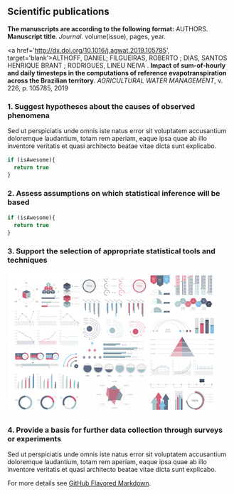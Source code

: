 ## Scientific publications

**The manuscripts are according to the following format:** AUTHORS. **Manuscript title**. _Journal_. volume(issue), pages, year. 

<a href='http://dx.doi.org/10.1016/j.agwat.2019.105785', target='blank'>ALTHOFF, DANIEL; FILGUEIRAS, ROBERTO ; DIAS, SANTOS HENRIQUE BRANT ; RODRIGUES, LINEU NEIVA . **Impact of sum-of-hourly and daily timesteps in the computations of reference evapotranspiration across the Brazilian territory**. _AGRICULTURAL WATER MANAGEMENT_, v. 226, p. 105785, 2019</a>

### 1. Suggest hypotheses about the causes of observed phenomena

Sed ut perspiciatis unde omnis iste natus error sit voluptatem accusantium doloremque laudantium, totam rem aperiam, eaque ipsa quae ab illo inventore veritatis et quasi architecto beatae vitae dicta sunt explicabo. 

```javascript
if (isAwesome){
  return true
}
```

### 2. Assess assumptions on which statistical inference will be based

```javascript
if (isAwesome){
  return true
}
```

### 3. Support the selection of appropriate statistical tools and techniques

<img src="images/dummy_thumbnail.jpg?raw=true"/>

### 4. Provide a basis for further data collection through surveys or experiments

Sed ut perspiciatis unde omnis iste natus error sit voluptatem accusantium doloremque laudantium, totam rem aperiam, eaque ipsa quae ab illo inventore veritatis et quasi architecto beatae vitae dicta sunt explicabo. 

For more details see [GitHub Flavored Markdown](https://guides.github.com/features/mastering-markdown/).

